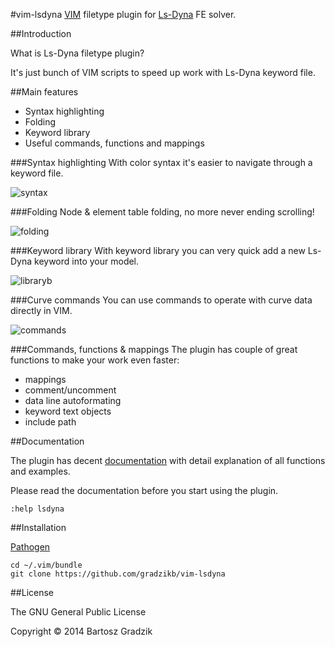 #vim-lsdyna
[VIM](http://www.vim.org/) filetype plugin for [Ls-Dyna](http://www.lstc.com) FE solver.

##Introduction

What is Ls-Dyna filetype plugin?

It's just bunch of VIM scripts to speed up work with Ls-Dyna keyword file.

##Main features
- Syntax highlighting
- Folding
- Keyword library
- Useful commands, functions and mappings

###Syntax highlighting
With color syntax it's easier to navigate through a keyword file.

![syntax](https://raw.github.com/wiki/gradzikb/vim-lsdyna/gifs/syntax.gif)

###Folding
Node & element table folding, no more never ending scrolling!

![folding](https://raw.github.com/wiki/gradzikb/vim-lsdyna/gifs/folding.gif)

###Keyword library
With keyword library you can very quick add a new Ls-Dyna keyword into your model.

![libraryb](https://raw.github.com/wiki/gradzikb/vim-lsdyna/gifs/library.gif)


###Curve commands
You can use commands to operate with curve data directly in VIM.

![commands](https://raw.github.com/wiki/gradzikb/vim-lsdyna/gifs/commands.gif)


###Commands, functions & mappings
The plugin has couple of great functions to make your work even faster:
- mappings
- comment/uncomment
- data line autoformating
- keyword text objects
- include path

##Documentation

The plugin has decent [documentation](https://github.com/gradzikb/vim-lsdyna/blob/master/doc/lsdyna.txt) with detail explanation of all functions and examples.

Please read the documentation before you start using the plugin.

`:help lsdyna`

##Installation

[Pathogen](https://github.com/tpope/vim-pathogen)

```
cd ~/.vim/bundle
git clone https://github.com/gradzikb/vim-lsdyna
```

##License

The GNU General Public License

Copyright &copy; 2014 Bartosz Gradzik
